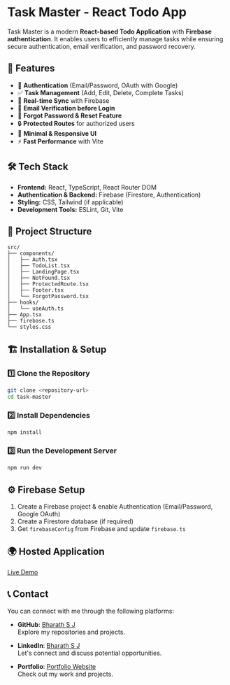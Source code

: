 # Task Master - React Todo App

Task Master is a modern **React-based Todo Application** with **Firebase authentication**. It enables users to efficiently manage tasks while ensuring secure authentication, email verification, and password recovery.

## 🚀 Features
- 🔐 **Authentication** (Email/Password, OAuth with Google)
- ✅ **Task Management** (Add, Edit, Delete, Complete Tasks)
- 🔄 **Real-time Sync** with Firebase
- 📩 **Email Verification before Login**
- 🔑 **Forgot Password & Reset Feature**
- 🔒 **Protected Routes** for authorized users
- 🎨 **Minimal & Responsive UI**
- ⚡ **Fast Performance** with Vite

## 🛠 Tech Stack
- **Frontend:** React, TypeScript, React Router DOM
- **Authentication & Backend:** Firebase (Firestore, Authentication)
- **Styling:** CSS, Tailwind (if applicable)
- **Development Tools:** ESLint, Git, Vite

## 📂 Project Structure
```
src/
├── components/
│   ├── Auth.tsx
│   ├── TodoList.tsx
│   ├── LandingPage.tsx
│   ├── NotFound.tsx
│   ├── ProtectedRoute.tsx
│   ├── Footer.tsx
│   └── ForgotPassword.tsx
├── hooks/
│   └── useAuth.ts
├── App.tsx
├── firebase.ts
└── styles.css
```

## 🏗 Installation & Setup
### 1️⃣ Clone the Repository
```bash
git clone <repository-url>
cd task-master
```

### 2️⃣ Install Dependencies
```bash
npm install
```

### 3️⃣ Run the Development Server
```bash
npm run dev
```

## ⚙️ Firebase Setup
1. Create a Firebase project & enable Authentication (Email/Password, Google OAuth)
2. Create a Firestore database (if required)
3. Get `firebaseConfig` from Firebase and update `firebase.ts`

## 🌍 Hosted Application
[Live Demo](https://task-master-jade-beta.vercel.app/)

## 📞 Contact

You can connect with me through the following platforms:

- **GitHub**: [Bharath S J](https://github.com/Bharath-S-J)  
  Explore my repositories and projects.

- **LinkedIn**: [Bharath S J](https://www.linkedin.com/in/bharathsj)  
  Let's connect and discuss potential opportunities.

- **Portfolio**: [Portfolio Website](https://bharathsjweb.vercel.app/)  
  Check out my work and projects.
